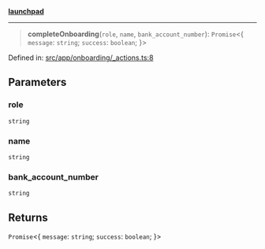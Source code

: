 [**launchpad**](index.md)

***

> **completeOnboarding**(`role`, `name`, `bank_account_number`): `Promise`\<\{ `message`: `string`; `success`: `boolean`; \}\>

Defined in: [src/app/onboarding/\_actions.ts:8](https://github.com/victorbratov/launchpad/blob/2fb5c03d3b8a4ead86d4ea12df9db7edc90ac88e/src/app/onboarding/_actions.ts#L8)

## Parameters

### role

`string`

### name

`string`

### bank\_account\_number

`string`

## Returns

`Promise`\<\{ `message`: `string`; `success`: `boolean`; \}\>
